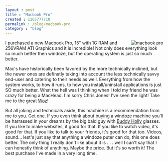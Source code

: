 ```yaml
---
layout : post
title : "Macbook Pro"
created : 1165777710
permalink : /blog/macbook-pro
category : "blog"
---
```

<img src="/files/medium_macbookpro.jpg" title="macbook pro" style="float:right" />I purchased a new Macbook Pro, 15" with 1G RAM and 256VRAM ATI Graphics and it is incredible! Not only does everything look so much better then windoze, but the operating system is just so much better. 

Mac's have historically been favored by the more technically inclined, but the newer ones are definatly taking into account the less technically savvy end-user and catering to their needs as well. Everything from how the system works, to how it runs, to how you install/uninstall applications is just SO much better. What the hell was I thinking when I told my friend he was crazy for being a MacHead. I'm sorry Chris Jones! I've seen the light! Take me to the great <a href="http://www.woz.org" target="_blank">Woz</a>!

But all joking and technicals aside, this machine is a recommendation from me to you. Get one. If you even think about buying a windoze machine you'll be harrassed in your dreams by the big bald guy with <a href="http://www.nndb.com/people/937/000031844/buddy-holly-crop.jpg" target="_blank">Buddy Holly</a> glasses. If you like to make websites, it good for that. If you like to watch video, it's good for that. If you like to talk to your friends, it's good for that too. Videos, sound... lest's just say that anything a windoze puter can do, this one does better. The only thing I really don't like about it is . . . well I can't say that I can honestly think of anything. Maybe the price. But it's so worth it! The best purchase I've made in a very long time.